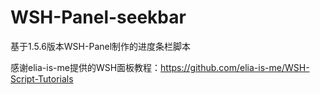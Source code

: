 # WSH-Panel-seekbar
基于1.5.6版本WSH-Panel制作的进度条栏脚本

感谢elia-is-me提供的WSH面板教程：https://github.com/elia-is-me/WSH-Script-Tutorials
